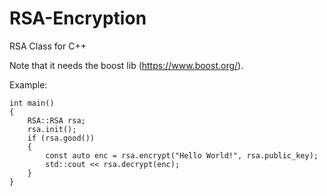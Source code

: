 # RSA-Encryption
RSA Class for C++

Note that it needs the boost lib (https://www.boost.org/).

Example:
```
int main()
{
    RSA::RSA rsa;
    rsa.init();
    if (rsa.good())
    {
        const auto enc = rsa.encrypt("Hello World!", rsa.public_key);
        std::cout << rsa.decrypt(enc);
    }
}
```
